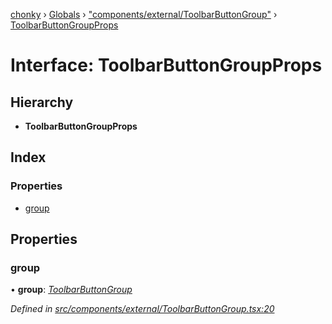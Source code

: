 [chonky](../README.md) › [Globals](../globals.md) › ["components/external/ToolbarButtonGroup"](../modules/_components_external_toolbarbuttongroup_.md) › [ToolbarButtonGroupProps](_components_external_toolbarbuttongroup_.toolbarbuttongroupprops.md)

# Interface: ToolbarButtonGroupProps

## Hierarchy

* **ToolbarButtonGroupProps**

## Index

### Properties

* [group](_components_external_toolbarbuttongroup_.toolbarbuttongroupprops.md#group)

## Properties

###  group

• **group**: *[ToolbarButtonGroup](_components_external_toolbarbuttongroup_.toolbarbuttongroup.md)*

*Defined in [src/components/external/ToolbarButtonGroup.tsx:20](https://github.com/TimboKZ/Chonky/blob/ca45eac/src/components/external/ToolbarButtonGroup.tsx#L20)*
